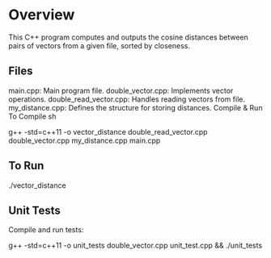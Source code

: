 # Overview
This C++ program computes and outputs the cosine distances between pairs of vectors from a given file, sorted by closeness.

## Files
main.cpp: Main program file.
double_vector.cpp: Implements vector operations.
double_read_vector.cpp: Handles reading vectors from file.
my_distance.cpp: Defines the structure for storing distances.
Compile & Run
To Compile
sh

g++ -std=c++11 -o vector_distance double_read_vector.cpp double_vector.cpp my_distance.cpp main.cpp
## To Run

./vector_distance
## Unit Tests
Compile and run tests:

g++ -std=c++11 -o unit_tests double_vector.cpp unit_test.cpp && ./unit_tests
